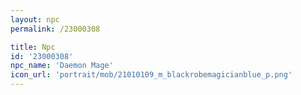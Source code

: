 ```yaml
---
layout: npc
permalink: /23000308

title: Npc
id: '23000308'
npc_name: 'Daemon Mage'
icon_url: 'portrait/mob/21010109_m_blackrobemagicianblue_p.png'
---
```


